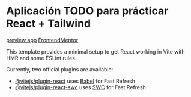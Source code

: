 # Aplicación TODO para prácticar React + Tailwind

[preview app](https://todo-react-vite-tailwind-franglez.netlify.app/)
[FrontendMentor](https://www.frontendmentor.io/challenges/todo-app-Su1_KokOW)

This template provides a minimal setup to get React working in Vite with HMR and some ESLint rules.

Currently, two official plugins are available:

- [@vitejs/plugin-react](https://github.com/vitejs/vite-plugin-react/blob/main/packages/plugin-react/README.md) uses [Babel](https://babeljs.io/) for Fast Refresh
- [@vitejs/plugin-react-swc](https://github.com/vitejs/vite-plugin-react-swc) uses [SWC](https://swc.rs/) for Fast Refresh
